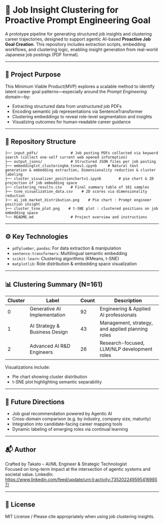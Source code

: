 # 📌 Job Insight Clustering for Proactive Prompt Engineering Goal

A prototype pipeline for generating structured job insights and clustering career trajectories, designed to support agentic AI-based **Proactive Job Goal Creation**. This repository includes extraction scripts, embedding workflows, and clustering logic, enabling insight generation from real-world Japanese job postings (PDF format).

---

## 🧠 Project Purpose

This Minimum Viable Product(MVP) explores a scalable method to identify latent career goal patterns—especially around the *Prompt Engineering* domain—by:

- Extracting structured data from unstructured job PDFs
- Encoding semantic job representations via SentenceTransformer
- Clustering embeddings to reveal role-level segmentation and insights
- Visualizing outcomes for human-readable career guidance

---

## 📁 Repository Structure

```
├── input_pdfs/               # Job posting PDFs collected via keyword search (collect one-self current web opened information)
├── output_jsons/             # Structured JSON files per job posting
├── embeddingtxt_clusteringkm_tsnev1.ipynb     # Natural text generation & embedding extraction, Dimensionality reduction & cluster labeling
├── cluster_visualizer_positionchartv1.ipynb        # pie chart & 2D projection of job embedding space
├── clustering_results.csv    # Final summary table of 161 samples
├── tsne_visualization_data.csv    # 2D scores via dimensionality reduction
├── ai_job_market_distribution.png    # Pie chart : Prompt engineer position insight 
├── cluster_tsne_plot.png    # t-SNE plot : clustered positions on job embedding space
└── README.md                 # Project overview and instructions
```

---

## ⚙️ Key Technologies

- `pdfplumber`, `pandas`: For data extraction & manipulation  
- `sentence-transformers`: Multilingual semantic embedding  
- `scikit-learn`: Clustering algorithms (KMeans, t-SNE)  
- `matplotlib`: Role distribution & embedding space visualization

---

## 📊 Clustering Summary (N=161)

| Cluster | Label                              | Count | Description |
|---------|------------------------------------|-------|-------------|
| 0       | Generative AI Implementation       | 92    | Engineering & Applied AI professionals |
| 1       | AI Strategy & Business Design      | 43    | Management, strategy, and applied planning roles |
| 2       | Advanced AI R&D Engineers          | 26    | Research-focused, LLM/NLP development roles |

Visualizations include:
- Pie chart showing cluster distribution
- t-SNE plot highlighting semantic separability

---

## 🚀 Future Directions

- Job goal recommendation powered by Agentic AI  
- Cross-domain comparison (e.g. by industry, company size, maturity)  
- Integration into candidate-facing career mapping tools  
- Dynamic labeling of emerging roles via continual learning

---

## 📬 Author

Crafted by Takato – AI/ML Engineer & Strategic Technologist  
Focused on long-term impact at the intersection of agentic systems and societal value.
LinkedIn: https://www.linkedin.com/feed/update/urn:li:activity:7352022495954169857/

---

## 📝 License

MIT License / Please cite appropriately when using job clustering insights.

```
